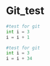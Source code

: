 # Git_test
```python
#test for git
int i = 3
i = i + 1
```

```python
#test for git
int i = 3
i = i + 34
```

